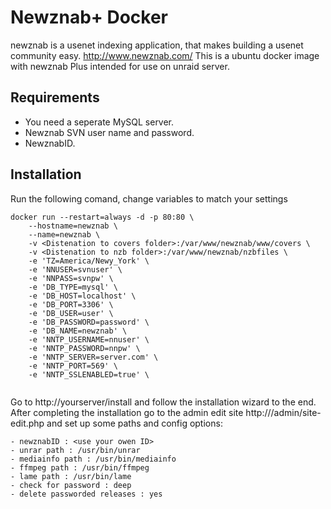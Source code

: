 # Newznab+ Docker

newznab is a usenet indexing application, that makes building a usenet community easy. http://www.newznab.com/
This is a ubuntu docker image with newznab Plus intended for use on unraid server.

## Requirements
- You need a seperate MySQL server.
- Newznab SVN user name and password.
- NewznabID.

## Installation

Run the following comand, change variables to match your settings

```
docker run --restart=always -d -p 80:80 \
	--hostname=newznab \
	--name=newznab \
	-v <Distenation to covers folder>:/var/www/newznab/www/covers \
	-v <Distenation to nzb folder>:/var/www/newznab/nzbfiles \
	-e 'TZ=America/Newy_York' \
	-e 'NNUSER=svnuser' \
	-e 'NNPASS=svnpw' \
	-e 'DB_TYPE=mysql' \
	-e 'DB_HOST=localhost' \
	-e 'DB_PORT=3306' \
	-e 'DB_USER=user' \
	-e 'DB_PASSWORD=password' \
	-e 'DB_NAME=newznab' \
	-e 'NNTP_USERNAME=nnuser' \
	-e 'NNTP_PASSWORD=nnpw' \
	-e 'NNTP_SERVER=server.com' \
	-e 'NNTP_PORT=569' \
	-e 'NNTP_SSLENABLED=true' \
	
```
Go to http://yourserver/install and follow the installation wizard to the end. After completing the installation go to the admin edit site http://<your server IP>/admin/site-edit.php and set up  some paths and config options:
	
```
- newznabID : <use your owen ID>
- unrar path : /usr/bin/unrar
- mediainfo path : /usr/bin/mediainfo
- ffmpeg path : /usr/bin/ffmpeg
- lame path : /usr/bin/lame
- check for password : deep
- delete passworded releases : yes
```
	

